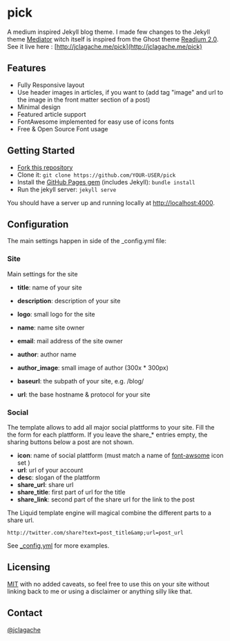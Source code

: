pick
========

A medium inspired Jekyll blog theme. I made few changes to the Jekyll theme [Mediator](https://github.com/dirkfabisch/mediator) witch itself is inspired from the Ghost theme [Readium 2.0](http://www.svenread.com/readium-ghost-theme/).
See it live here : [http://jclagache.me/pick](http://jclagache.me/pick)

Features
-------
* Fully Responsive layout
* Use header images in articles, if you want to (add tag "image" and url to the image in the front matter section of a post)
* Minimal design
* Featured article support
* FontAwesome implemented for easy use of icons fonts
* Free & Open Source Font usage

Getting Started
---
- [Fork this repository](https://github.com/jclagache/pick)
- Clone it: `git clone https://github.com/YOUR-USER/pick`
- Install the [GitHub Pages gem](https://github.com/github/pages-gem) (includes Jekyll): `bundle install`
- Run the jekyll server: `jekyll serve`

You should have a server up and running locally at <http://localhost:4000>.

Configuration
-----

The main settings happen in side of the _config.yml file:

### Site

Main settings for the site 

* **title**: name of your site
* **description**: description of your site
* **logo**: small logo for the site

* **name**: name site owner
* **email**: mail address of the site owner
* **author**: author name
* **author_image**: small image of author (300x * 300px)

* **baseurl**: the subpath of your site, e.g. /blog/
* **url**: the base hostname & protocol for your site

 
### Social 

The template allows to add all major social plattforms to your site.
Fill the the form for each plattform. If you leave the share_* entries empty, the sharing buttons below a post are not shown.  

* **icon**:	name of social plattform (must match a name of [font-awsome](http://fortawesome.github.io/Font-Awesome/) icon set )
* **url**:	url of your account
* **desc**: slogan of the plattform
* **share_url**: share url
* **share_title**: first part of url for the title
* **share_link**: second part of the share url for the link to the post

The Liquid template engine will magical combine the different parts to a share url. 

```
http://twitter.com/share?text=post_title&amp;url=post_url
````

See [_config.yml](https://github.com/jclagache/pick/blob/master/_config.yml) for more examples. 

Licensing
---------

[MIT](https://github.com/jclagache/pick/blob/master/LICENCE) with no added caveats, so feel free to use this on your site without linking back to me or using a disclaimer or anything silly like that.

Contact
-------
[@jclagache](https://twitter.com/jclagache)

